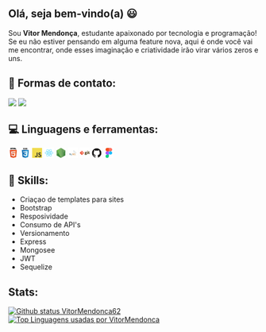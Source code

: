 ## Olá, seja bem-vindo(a) 😃

Sou <strong>Vitor Mendonça</strong>, estudante apaixonado por tecnologia e programação!
Se eu não estiver pensando em alguma feature nova, aqui é onde você vai me encontrar, onde esses imaginação e criatividade irão virar vários zeros e uns.


## 💬 Formas de contato: 
<div>
  <a href = "mailto:vitorqueiroz325@gmail.comail.com"><img src="https://img.shields.io/badge/-Gmail-%23333?style=for-the-badge&logo=gmail&logoColor=white" target="_blank"></a>
   <a href="https://www.linkedin.com/in/vitormendonca62/" target="_blank"><img src="https://img.shields.io/badge/-LinkedIn-%230077B5?style=for-the-badge&logo=linkedin&logoColor=white" target="_blank"></a> 
</div>


## 💻 Linguagens e ferramentas:
<code><img height="20" src="https://raw.githubusercontent.com/github/explore/80688e429a7d4ef2fca1e82350fe8e3517d3494d/topics/html/html.png"></code>
<code><img height="20" src="https://raw.githubusercontent.com/github/explore/80688e429a7d4ef2fca1e82350fe8e3517d3494d/topics/css/css.png"></code>
<code><img height="20" src="https://raw.githubusercontent.com/github/explore/80688e429a7d4ef2fca1e82350fe8e3517d3494d/topics/javascript/javascript.png"></code>
<code><img height="20" src="https://raw.githubusercontent.com/github/explore/80688e429a7d4ef2fca1e82350fe8e3517d3494d/topics/react/react.png"></code>
<code><img height="20" src="https://raw.githubusercontent.com/github/explore/80688e429a7d4ef2fca1e82350fe8e3517d3494d/topics/nodejs/nodejs.png"></code>
<code><img height="20" src="https://raw.githubusercontent.com/github/explore/80688e429a7d4ef2fca1e82350fe8e3517d3494d/topics/mysql/mysql.png"></code>
<code><img height="20" src="https://raw.githubusercontent.com/github/explore/80688e429a7d4ef2fca1e82350fe8e3517d3494d/topics/git/git.png"></code>
<code><img height="20" src="https://raw.githubusercontent.com/devicons/devicon/1119b9f84c0290e0f0b38982099a2bd027a48bf1/icons/github/github-original.svg"></code>
<code><img height="20" src="https://raw.githubusercontent.com/devicons/devicon/1119b9f84c0290e0f0b38982099a2bd027a48bf1/icons/figma/figma-original.svg"></code>

## 🚀 Skills:
<ul>
    <li>Criaçao de templates para sites</li>
    <li>Bootstrap</li>
    <li>Resposividade</li>
    <li>Consumo de API's</li>
    <li>Versionamento</li>
    <li>Express</li>
    <li>Mongosee</li>
    <li>JWT</li>
    <li>Sequelize</li>
</ul>



## Stats:
[![Github status VitorMendonca62](https://github-readme-stats.vercel.app/api?username=vitormendonca62&show_icons=true&theme=buefy)](https://github.com/vitormendonca62/github-readme-stats)
[![Top Linguagens usadas por VitorMendonca](https://github-readme-stats.vercel.app/api/top-langs/?username=vitormendonca62&layout=compact&show_icons=true&theme=buefy)](https://github.com/vitormendonca62/github-readme-stats)
